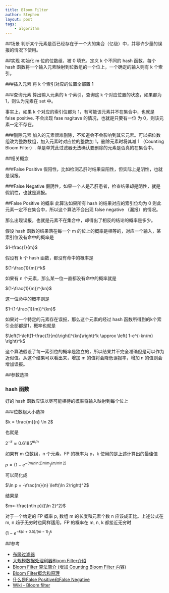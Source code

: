 ```yaml
---
title: Bloom Filter
author: Stephen
layout: post
tags:
    - algorithm
---
```


##场景
判断某个元素是否已经存在于一个大的集合（亿级）中，并容许少量的误报的情况下使用。

##实现
初始化 m 位的位数组，被 0 填充。定义 k 个不同的 hash 函数，每个 hash 函数将一个输入元素映射到位数组的一个位上，一个确定的输入则有 k 个索引。
<!--more-->

###插入元素
将 k 个索引对应的位置全部置 1

###查询元素
算出输入元素的 k 个索引，查询这 k 个对应位置的状态，如果都为 1，则认为元素在 set 中。

事实上，如果 k 个对应的索引位都为 1，有可能该元素并不在集合中，也就是 false positive. 不会出现 fase nagitave 的情况，也就是只要有一位
为 0，则该元素一定不存在。

###删除元素
加入的元素很难删除，不知道会不会影响到其它元素。可以把位数组改为整数数组，加入元素时对应位的整数加 1，删除元素时将其减 1 （Counting Bloom Filter）. 单是单凭此过滤器无法确认要删除的元素是否真的在集合中。

##相关概念

###False Positive
假阳性，比如检测乙肝时结果呈阳性，但实际上是阴性，也就是误报。

###False Negative
假阴性，如果一个人是乙肝患者，检查结果却是阴性，就是假阴性，也就是漏报。

##False Positive 的概率
此算法如果所有 hash 的结果对应的索引位均为 0 则此元素一定不在集合中，所以这个算法不会出现 false negative （漏报）的情况。

那么出现误报，也就是元素不在集合中，却得出了相反的结论的概率是多少。

假设 hash 函数的结果落在每一个 m 的位上的概率是相等的，对应一个输入，某索引位没有命中的概率是 

$1-\frac{1}{m}$

假设有 k 个 hash 函数，都没有命中的概率是

$(1-\frac{1}{m})^k$

如果有 n 个元素，那么某一位一直都没有命中的概率就是

$(1-\frac{1}{m})^{kn}$

这一位命中的概率则是

$1-(1-\frac{1}{m})^{kn}$

如果对一个特定的元素存在误报，那么这个元素的经过 hash 函数所得到的k个索引全部都是1，概率也就是

$\left(1-\left[1-\frac{1}{m}\right]^{kn}\right)^k \approx \left( 1-e^{-kn/m} \right)^k$

这个算法假设了每一索引位的概率是独立的，所以结果并不完全准确但是可以作为近似值。从这个结果可以看出来，增加 m 的值将会降低误报率，增加 n 的值则会增加误报。

##参数选择

### hash 函数
好的 hash 函数应该以尽可能相待的概率将输入映射到每个位上

###位数组大小选择

$k = \frac{m}{n} \ln 2$
 
也就是

$2^{-k} \approx {0.6185}^{m/n}$

如果有 m 位数组，n 个元素，FP 的概率为 p，k 使用的是上述计算出的最佳值

$p = \left( 1-e^{-(m/n\ln 2) n/m} \right)^{(m/n\ln 2)}$

可以简化成

$\ln p = -\frac{m}{n} \left(\ln 2\right)^2$

结果是

$m=-\frac{n\ln p}{(\ln 2)^2}$

对于一个给定的 FP 概率 p, 数组 m 的长度和元素个数 n 应该成正比。上述公式在 m, n 趋于无穷时也同样适用，FP 的概率在 m, n, k 都接近无穷时

$\left( 1-e^{-k(n+0.5)/(m-1)} \right)^k$






##参考
* [布隆过滤器](http://zh.wikipedia.org/wiki/Bloom_filter)
* [大规模数据处理利器Bloom Filter介绍](http://wenku.baidu.com/view/4b015267f5335a8102d2202a.html)
* [Bloom Filter 算法简介 (增加 Counting Bloom Filter 内容)](http://my.oschina.net/kiwivip/blog/133498)
* [Bloom Filter概念和原理](http://blog.csdn.net/jiaomeng/article/details/1495500)
* [什么是False Positive和False Negative](http://simon.blog.51cto.com/80/73395/)
* [Wiki - Bloom filter](http://en.wikipedia.org/wiki/Bloom_filter)
